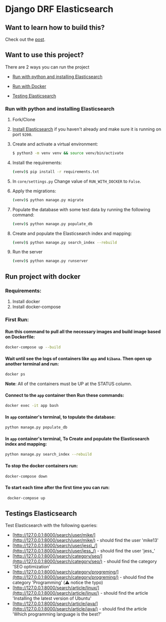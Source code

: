 # Django DRF Elasticsearch

## Want to learn how to build this?

Check out the [post](https://testdriven.io/blog/django-drf-elasticsearch/).

## Want to use this project?

There are 2 ways you can run the project

- [Run with python and installing Elasticsearch](#run-with-python-and-installing-elasticsearch)

- [Run with Docker](#run-project-with-docker)

- [Testing Elasticsearch](#testings-elasticsearch)

### Run with python and installing Elasticsearch

1. Fork/Clone

2. [Install Elasticsearch](https://www.elastic.co/guide/en/elasticsearch/reference/current/install-elasticsearch.html) if you haven't already and make sure it is running on port `9200`.

3. Create and activate a virtual environment:

   ```sh
   $ python3 -m venv venv && source venv/bin/activate
   ```

4. Install the requirements:

   ```sh
   (venv)$ pip install -r requirements.txt
   ```

5. In `core/settings.py` Change value of `RUN_WITH_DOCKER` to `False`.

6. Apply the migrations:

   ```sh
   (venv)$ python manage.py migrate
   ```

7. Populate the database with some test data by running the following command:

   ```sh
   (venv)$ python manage.py populate_db
   ```

8. Create and populate the Elasticsearch index and mapping:

   ```sh
   (venv)$ python manage.py search_index --rebuild
   ```

9. Run the server

   ```sh
   (venv)$ python manage.py runserver
   ```

## Run project with docker

### Requirements:

1. Install docker
2. Install docker-compose

### First Run:

#### Run this command to pull all the necessary images and build image based on Dockerfile:

```sh
docker-compose up --build
```

#### Wait until see the logs of containers like `app` and `kibana`. Then open up another terminal and run:

```sh
docker ps
```

**Note**: All of the containers must be UP at the STATUS column.

#### Connect to the `app` container then Run these commands:

```sh
docker exec -it app bash
```

#### In `app` container's terminal, to topulate the database:

```sh
python manage.py populate_db
```

#### In `app` container's terminal, To Create and populate the Elasticsearch index and mapping:

```sh
python manage.py search_index --rebuild
```

#### To stop the docker containers run:

```sh
docker-compose down
```

#### To start each time after the first time you can run:

```sh
 docker-compose up
```

## Testings Elasticsearch

Test Elasticsearch with the following queries:

- [http://127.0.0.1:8000/search/user/mike/](http://127.0.0.1:8000/search/user/mike/) - should find the user 'mike13'
- [http://127.0.0.1:8000/search/user/jess\_/](http://127.0.0.1:8000/search/user/jess_/) - should find the user 'jess\_'
- [http://127.0.0.1:8000/search/category/seo/](http://127.0.0.1:8000/search/category/seo/) - should find the category 'SEO optimization'
- [http://127.0.0.1:8000/search/category/progreming/](http://127.0.0.1:8000/search/category/progreming/) - should find the category 'Programming' (:warning: notice the typo)
- [http://127.0.0.1:8000/search/article/linux/](http://127.0.0.1:8000/search/article/linux/) - should find the article 'Installing the latest version of Ubuntu'
- [http://127.0.0.1:8000/search/article/java/](http://127.0.0.1:8000/search/article/java/) - should find the article 'Which programming language is the best?'
